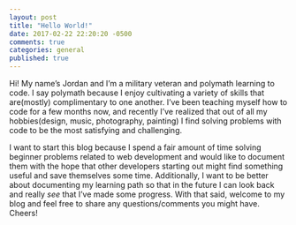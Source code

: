 ```yaml
---
layout: post
title: "Hello World!"
date: 2017-02-22 22:20:20 -0500
comments: true
categories: general 
published: true
---
```


Hi! My name’s Jordan and I’m a military veteran and polymath learning to code. I say polymath because I enjoy cultivating a variety of skills that are(mostly) complimentary to one another. I’ve been teaching myself how to code for a few months now, and recently I’ve realized that out of all my hobbies(design, music, photography, painting) I find solving problems with code to be the most satisfying and challenging.
<!-- more -->
I want to start this blog because I spend a fair amount of time solving beginner problems related to web development and would like to document them with the hope that other developers starting out might find something useful and save themselves some time. Additionally, I want to be better about documenting my learning path so that in the future I can look back and really *see* that I’ve made some progress. With that said, welcome to my blog and feel free to share any questions/comments you might have. Cheers!
